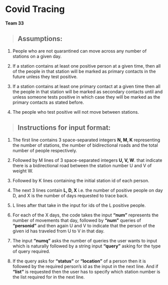 # Covid Tracing
**Team 33**

>## Assumptions:


1. People who are not quarantined can move across any number of stations on a given day.

2. If a station contains at least one positive person at a given time, then all of the people in that station will be marked as primary contacts in the future unless they test positive.

3. If a station contains at least one primary contact at a given time then all the people in that station will be marked as secondary contacts until and unless someone tests positive in which case they will be marked as the primary contacts as stated before.

4. The people who test positive will not move between stations.  


>## Instructions for input format:


1. The first line contains 3 space-separated integers **N, M, K** representing the number of stations, the number of bidirectional roads and the total number of people respectively.

2. Followed by M lines of 3 space-separated integers  **U, V, W**. that indicate there is a bidirectional road between the station number U and V of weight W.  

3. Followed by K lines containing the initial station id of each person.

4. The next 3 lines contain **L, D, X** i.e. the number of positive people on day D, and X is the number of days requested to trace back.

5. L lines after that take in the input for ids of the L positive people. 

6. For each of the X days, the code takes the input **“num”** represents the number of movements that day, followed by **“num”** queries of **“personid”** and then again U and V to indicate that the person of the given id has traveled from U to V in that day.

7. The input **“numq”** asks the number of queries the user wants to input which is naturally followed by a string input **“query”** asking for the type of query required.  

8. If the query asks for **“status”** or **“location”** of a person then it is followed by the required person’s id as the input in the next line. And if **“list”** is requested then the user has to specify which station number is the list required for in the next line. 
